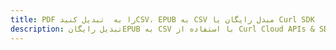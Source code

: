 ---title: PDF را به  تبدیل کنیدCSV، EPUB به CSV مبدل رایگان یا Curl SDKdescription: تبدیل رایگانEPUB به CSV با استفاده از Curl Cloud APIs & SDK همچنین اسناد PDF را در Cloud ایجاد، ویرایش و رندر کنید.---